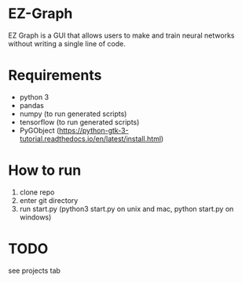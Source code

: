 # EZ-Graph
EZ Graph is a GUI that allows users to make and train neural networks without writing a single line of code. 

# Requirements
* python 3
* pandas
* numpy (to run generated scripts)
* tensorflow (to run generated scripts)
* PyGObject (https://python-gtk-3-tutorial.readthedocs.io/en/latest/install.html)

# How to run
1. clone repo
2. enter git directory
3. run start.py (python3 start.py on unix and mac, python start.py on windows) 

# TODO
see projects tab
